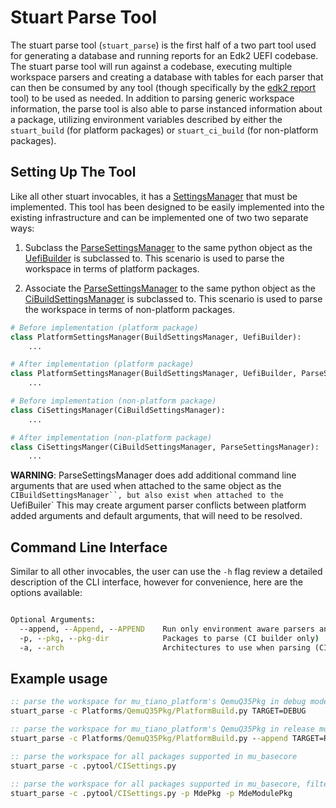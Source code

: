 # Stuart Parse Tool

The stuart parse tool (`stuart_parse`) is the first half of a two part tool used for generating a database and running
reports for an Edk2 UEFI codebase. The stuart parse tool will run against a codebase, executing multiple workspace
parsers and creating a database with tables for each parser that can then be consumed by any tool (though specifically
by the [edk2 report](/tools/using_edk2_report) tool) to be used as needed. In addition to parsing generic workspace
information, the parse tool is also able to parse instanced information about a package, utilizing environment
variables described by either the `stuart_build` (for platform packages) or `stuart_ci_build` (for non-platform
packages).

## Setting Up The Tool

Like all other stuart invocables, it has a [SettingsManager](/features/settings_manager) that must be implemented. This
tool has been designed to be easily implemented into the existing infrastructure and can be implemented one of two
two separate ways:

1. Subclass the [ParseSettingsManager](/api/invocables/edk2_parse/#edk2toolext.invocables.edk2_parse.ParseSettingsManager)
   to the same python object as the [UefiBuilder](/api/environment/uefi_build/#edk2toolext.environment.uefi_build.UefiBuilder)
   is subclassed to. This scenario is used to parse the workspace in terms of platform packages.

2. Associate the [ParseSettingsManager](/api/invocables/edk2_parse/#edk2toolext.invocables.edk2_parse.ParseSettingsManager)
   to the same python object as the [CiBuildSettingsManager](/api/invocables/edk2_ci_build/#edk2toolext.invocables.edk2_ci_build.CiBuildSettingsManager)
   is subclassed to. This scenario is used to parse the workspace in terms of non-platform packages.

```python
# Before implementation (platform package)
class PlatformSettingsManager(BuildSettingsManager, UefiBuilder):
    ...

# After implementation (platform package)
class PlatformSettingsManager(BuildSettingsManager, UefiBuilder, ParseSettingsManager):
    ...

# Before implementation (non-platform package)
class CiSettingsManager(CiBuildSettingsManager):
    ...

# After implementation (non-platform package)
class CiSettingsManger(CiBuildSettingsManager, ParseSettingsManager):
    ...
```

**WARNING**: ParseSettingsManager does add additional command line arguments that are used when attached to the same
object as the `CIBuildSettingsManager``, but also exist when attached to the `UefiBuiler` This may create argument
parser conflicts between platform added arguments and default arguments, that will need to be resolved.

## Command Line Interface

Similar to all other invocables, the user can use the `-h` flag review a detailed description of the CLI interface,
however for convenience, here are the options available:

``` cmd

Optional Arguments:
  --append, --Append, --APPEND    Run only environment aware parsers and append them to the database.
  -p, --pkg, --pkg-dir            Packages to parse (CI builder only)
  -a, --arch                      Architectures to use when parsing (CI builder only)

```

## Example usage

``` cmd
:: parse the workspace for mu_tiano_platform's QemuQ35Pkg in debug mode
stuart_parse -c Platforms/QemuQ35Pkg/PlatformBuild.py TARGET=DEBUG

:: parse the workspace for mu_tiano_platform's QemuQ35Pkg in release mode, appending the results to the existing database
stuart_parse -c Platforms/QemuQ35Pkg/PlatformBuild.py --append TARGET=RELEASE

:: parse the workspace for all packages supported in mu_basecore
stuart_parse -c .pytool/CISettings.py

:: parse the workspace for all packages supported in mu_basecore, filtering the packages
stuart_parse -c .pytool/CISettings.py -p MdePkg -p MdeModulePkg
```
